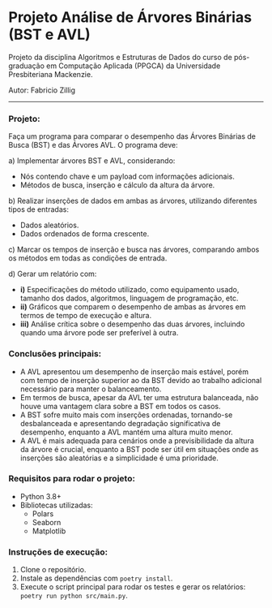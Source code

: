 # Projeto Análise de Árvores Binárias (BST e AVL)

Projeto da disciplina Algoritmos e Estruturas de Dados do curso de pós-graduação em Computação Aplicada (PPGCA) da Universidade Presbiteriana Mackenzie.

Autor: Fabricio Zillig

---

### Projeto:

Faça um programa para comparar o desempenho das Árvores Binárias de Busca (BST) e das Árvores AVL. O programa deve:

a) Implementar árvores BST e AVL, considerando:

- Nós contendo chave e um payload com informações adicionais.
- Métodos de busca, inserção e cálculo da altura da árvore.

b) Realizar inserções de dados em ambas as árvores, utilizando diferentes tipos de entradas:

- Dados aleatórios.
- Dados ordenados de forma crescente.

c) Marcar os tempos de inserção e busca nas árvores, comparando ambos os métodos em todas as condições de entrada.

d) Gerar um relatório com:

- **i)** Especificações do método utilizado, como equipamento usado, tamanho dos dados, algoritmos, linguagem de programação, etc.
- **ii)** Gráficos que comparem o desempenho de ambas as árvores em termos de tempo de execução e altura.
- **iii)** Análise crítica sobre o desempenho das duas árvores, incluindo quando uma árvore pode ser preferível à outra.

### Conclusões principais:

- A AVL apresentou um desempenho de inserção mais estável, porém com tempo de inserção superior ao da BST devido ao trabalho adicional necessário para manter o balanceamento.
- Em termos de busca, apesar da AVL ter uma estrutura balanceada, não houve uma vantagem clara sobre a BST em todos os casos.
- A BST sofre muito mais com inserções ordenadas, tornando-se desbalanceada e apresentando degradação significativa de desempenho, enquanto a AVL mantém uma altura muito menor.
- A AVL é mais adequada para cenários onde a previsibilidade da altura da árvore é crucial, enquanto a BST pode ser útil em situações onde as inserções são aleatórias e a simplicidade é uma prioridade.

### Requisitos para rodar o projeto:

- Python 3.8+
- Bibliotecas utilizadas:
  - Polars
  - Seaborn
  - Matplotlib

### Instruções de execução:

1. Clone o repositório.
2. Instale as dependências com `poetry install`.
3. Execute o script principal para rodar os testes e gerar os relatórios: `poetry run python src/main.py`.

